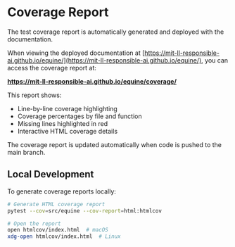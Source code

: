 # Coverage Report

The test coverage report is automatically generated and deployed with the documentation.

When viewing the deployed documentation at [https://mit-ll-responsible-ai.github.io/equine/](https://mit-ll-responsible-ai.github.io/equine/), you can access the coverage report at:

**https://mit-ll-responsible-ai.github.io/equine/coverage/**

This report shows:
- Line-by-line coverage highlighting
- Coverage percentages by file and function
- Missing lines highlighted in red
- Interactive HTML coverage details

The coverage report is updated automatically when code is pushed to the main branch.

## Local Development

To generate coverage reports locally:

```bash
# Generate HTML coverage report
pytest --cov=src/equine --cov-report=html:htmlcov

# Open the report
open htmlcov/index.html  # macOS
xdg-open htmlcov/index.html  # Linux
```
